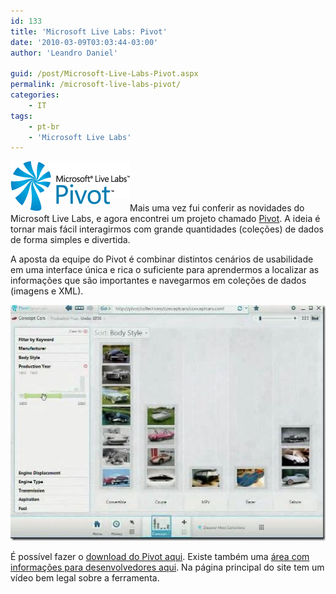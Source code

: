 ```yaml
---
id: 133
title: 'Microsoft Live Labs: Pivot'
date: '2010-03-09T03:03:44-03:00'
author: 'Leandro Daniel'

guid: /post/Microsoft-Live-Labs-Pivot.aspx
permalink: /microsoft-live-labs-pivot/
categories:
    - IT
tags:
    - pt-br
    - 'Microsoft Live Labs'
---
```


[![logo-pivot](/assets/pics/logo-pivot_thumb.png "logo-pivot")](/assets/pics/logo-pivot.png)Mais uma vez fui conferir as novidades do Microsoft Live Labs, e agora encontrei um projeto chamado [Pivot](http://www.getpivot.com/). A ideia é tornar mais fácil interagirmos com grande quantidades (coleções) de dados de forma simples e divertida.

A aposta da equipe do Pivot é combinar distintos cenários de usabilidade em uma interface única e rica o suficiente para aprendermos a localizar as informações que são importantes e navegarmos em coleções de dados (imagens e XML).

[![PivotInAction](/assets/pics/PivotInAction_thumb.jpg "PivotInAction")](/assets/pics/PivotInAction.jpg)

É possível fazer o [download do Pivot aqui](http://www.getpivot.com/download/). Existe também uma [área com informações para desenvolvedores aqui](http://www.getpivot.com/developer-info/). Na página principal do site tem um vídeo bem legal sobre a ferramenta.
